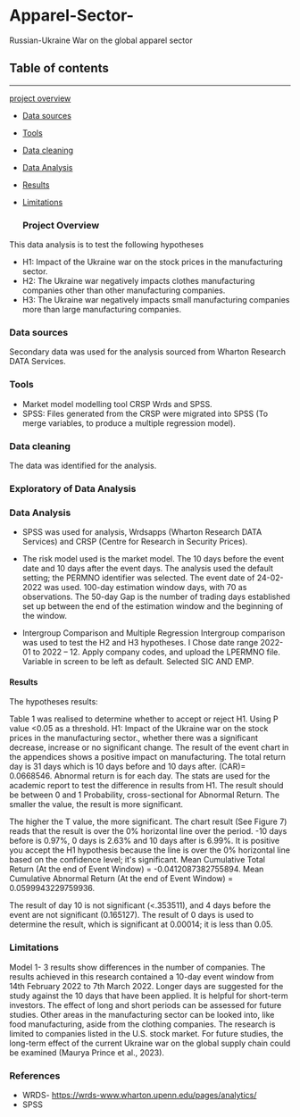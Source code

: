 # Apparel-Sector-
Russian-Ukraine War on the global apparel sector 

## Table of contents
---
[project overview](#project-overview)
- [Data sources](#data-sources)
- [Tools](#tools)
- [Data cleaning](#data-cleaning)
- [Data Analysis](#data-analysis)
- [Results](#results)
- [Limitations](#limitations)

  ### Project Overview

  
This data analysis is to test the following hypotheses
- H1: Impact of the Ukraine war on the stock prices in the manufacturing sector.
- H2: The Ukraine war negatively impacts clothes manufacturing companies other than other manufacturing companies.
- H3: The Ukraine war negatively impacts small manufacturing companies more than large manufacturing companies.

### Data sources
Secondary data was used for the analysis sourced from Wharton  Research DATA Services.

### Tools 
- Market model modelling tool CRSP Wrds and SPSS.
- SPSS: Files generated from  the CRSP  were migrated into SPSS (To merge variables, to produce a multiple regression model).

### Data cleaning
The data was identified for the analysis.

### Exploratory of Data Analysis

### Data Analysis
- SPSS was used for analysis, Wrdsapps (Wharton  Research DATA Services) and CRSP (Centre for Research in Security Prices).
- The risk model used is the market model. The 10 days before the event date and 10 days after the event days. The analysis used the default setting; the PERMNO identifier was selected. The event date of 24-02-2022 was used.
 100-day estimation window days, with 70 as observations. The 50-day Gap is the number of trading days established set up between the end of the estimation window and the beginning of the window.

- Intergroup Comparison and Multiple Regression 
Intergroup comparison was used to test the H2 and H3 hypotheses.  I Chose date range 2022-01 to 2022 – 12. Apply company codes, and upload the LPERMNO file. Variable in screen to be left as default. Selected SIC AND EMP.

#### Results

The hypotheses results:

Table 1 was realised to determine whether to accept or reject H1. Using P value <0.05 as a threshold.
H1: Impact of the Ukraine war on the stock prices in the manufacturing sector., whether there was a significant decrease, increase or no significant change.
The result of the event chart in the appendices shows a positive impact on manufacturing.
The total return day is 31 days which is 10 days before and 10 days after. (CAR)= 0.0668546.
Abnormal return is for each day. The stats are used for the academic report to test the difference in results from H1. The result should be between 0 and 1 Probability, cross-sectional for Abnormal Return. The smaller the value, the result is more significant.

The higher the T value, the more significant. 
The chart result (See Figure 7) reads that the result is over the 0% horizontal line over the period. -10 days before is 0.97%, 0 days is 2.63% and 10 days after is 6.99%. It is positive you accept the H1 hypothesis because the line is over the 0% horizontal line based on the confidence level; it's significant.
Mean Cumulative Total Return (At the end of Event Window) = -0.0412087382755894.
Mean Cumulative Abnormal Return (At the end of Event Window) = 0.0599943229759936.

The result of day 10 is not significant (<.353511), and 4 days before the event are not significant (0.165127). The result of 0 days is used to determine the result, which is significant at 0.00014; it is less than 0.05.



### Limitations 

Model 1- 3 results show differences in the number of companies. The results achieved in this research contained a 10-day event window from 14th February 2022 to 7th March 2022. Longer days are suggested for the study against the 10 days that have been applied. It is helpful for short-term investors. The effect of long and short periods can be assessed for future studies. Other areas in the manufacturing sector can be looked into, like food manufacturing, aside from the clothing companies. The research is limited to companies listed in the U.S. stock market. For future studies, the long-term effect of the current Ukraine war on the global supply chain could be examined (Maurya Prince et al., 2023).

### References
- WRDS- https://wrds-www.wharton.upenn.edu/pages/analytics/
- SPSS

